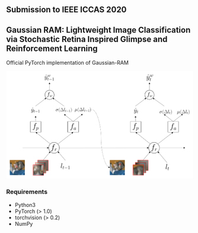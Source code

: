 ## Submission to IEEE ICCAS 2020
## Gaussian RAM: Lightweight Image Classification via Stochastic Retina Inspired Glimpse and Reinforcement Learning


Official PyTorch implementation of Gaussian-RAM

<img width="600" alt="teaser" src="./fig.png">

### Requirements
- Python3
- PyTorch (> 1.0)
- torchvision (> 0.2)
- NumPy
